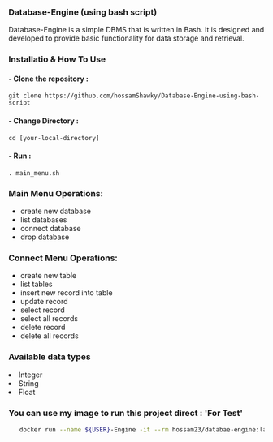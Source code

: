 ### Database-Engine (using bash script)
Database-Engine is a simple DBMS that is written in Bash. It is designed and developed to provide basic functionality for data storage and retrieval.
### Installatio & How To Use
   #### - Clone the repository :
  ```
 git clone https://github.com/hossamShawky/Database-Engine-using-bash-script
  ```
   #### - Change Directory : 
  ```
  cd [your-local-directory]
  ```
  #### - Run :
  ```
  . main_menu.sh
  ```
### Main Menu Operations:
  - create new database
  - list databases
  - connect database
  - drop database
  ### Connect Menu Operations:
  - create new table
  - list tables
  - insert new record into table
  - update record 
  - select record
  - select all records
  - delete record
  - delete all records


### Available data types

<li> Integer </li>
<li> String </li>
<li> Float </li>


### You can use my image to run this project direct :  'For Test' 
  ```bash
     docker run --name ${USER}-Engine -it --rm hossam23/databae-engine:latest	 
 ```
